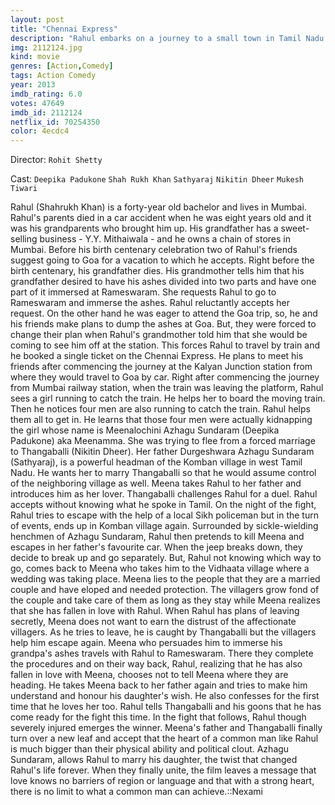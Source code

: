 ```yaml
---
layout: post
title: "Chennai Express"
description: "Rahul embarks on a journey to a small town in Tamil Nadu to fulfill the last wish of his grandfather: to have his ashes immersed in the Holy water of Rameshwaram. En route, he meets a woman hailing from a unique family down South. As they find love through this journey in the exuberant lands of South India, an unanticipated drive awaits them..."
img: 2112124.jpg
kind: movie
genres: [Action,Comedy]
tags: Action Comedy 
year: 2013
imdb_rating: 6.0
votes: 47649
imdb_id: 2112124
netflix_id: 70254350
color: 4ecdc4
---
```

Director: `Rohit Shetty`  

Cast: `Deepika Padukone` `Shah Rukh Khan` `Sathyaraj` `Nikitin Dheer` `Mukesh Tiwari` 

Rahul (Shahrukh Khan) is a forty-year old bachelor and lives in Mumbai. Rahul's parents died in a car accident when he was eight years old and it was his grandparents who brought him up. His grandfather has a sweet-selling business - Y.Y. Mithaiwala - and he owns a chain of stores in Mumbai. Before his birth centenary celebration two of Rahul's friends suggest going to Goa for a vacation to which he accepts. Right before the birth centenary, his grandfather dies. His grandmother tells him that his grandfather desired to have his ashes divided into two parts and have one part of it immersed at Rameswaram. She requests Rahul to go to Rameswaram and immerse the ashes. Rahul reluctantly accepts her request. On the other hand he was eager to attend the Goa trip, so, he and his friends make plans to dump the ashes at Goa. But, they were forced to change their plan when Rahul's grandmother told him that she would be coming to see him off at the station. This forces Rahul to travel by train and he booked a single ticket on the Chennai Express. He plans to meet his friends after commencing the journey at the Kalyan Junction station from where they would travel to Goa by car. Right after commencing the journey from Mumbai railway station, when the train was leaving the platform, Rahul sees a girl running to catch the train. He helps her to board the moving train. Then he notices four men are also running to catch the train. Rahul helps them all to get in. He learns that those four men were actually kidnapping the girl whose name is Meenalochini Azhagu Sundaram (Deepika Padukone) aka Meenamma. She was trying to flee from a forced marriage to Thangaballi (Nikitin Dheer). Her father Durgeshwara Azhagu Sundaram (Sathyaraj), is a powerful headman of the Komban village in west Tamil Nadu. He wants her to marry Thangaballi so that he would assume control of the neighboring village as well. Meena takes Rahul to her father and introduces him as her lover. Thangaballi challenges Rahul for a duel. Rahul accepts without knowing what he spoke in Tamil. On the night of the fight, Rahul tries to escape with the help of a local Sikh policeman but in the turn of events, ends up in Komban village again. Surrounded by sickle-wielding henchmen of Azhagu Sundaram, Rahul then pretends to kill Meena and escapes in her father's favourite car. When the jeep breaks down, they decide to break up and go separately. But, Rahul not knowing which way to go, comes back to Meena who takes him to the Vidhaata village where a wedding was taking place. Meena lies to the people that they are a married couple and have eloped and needed protection. The villagers grow fond of the couple and take care of them as long as they stay while Meena realizes that she has fallen in love with Rahul. When Rahul has plans of leaving secretly, Meena does not want to earn the distrust of the affectionate villagers. As he tries to leave, he is caught by Thangaballi but the villagers help him escape again. Meena who persuades him to immerse his grandpa's ashes travels with Rahul to Rameswaram. There they complete the procedures and on their way back, Rahul, realizing that he has also fallen in love with Meena, chooses not to tell Meena where they are heading. He takes Meena back to her father again and tries to make him understand and honour his daughter's wish. He also confesses for the first time that he loves her too. Rahul tells Thangaballi and his goons that he has come ready for the fight this time. In the fight that follows, Rahul though severely injured emerges the winner. Meena's father and Thangaballi finally turn over a new leaf and accept that the heart of a common man like Rahul is much bigger than their physical ability and political clout. Azhagu Sundaram, allows Rahul to marry his daughter, the twist that changed Rahul's life forever. When they finally unite, the film leaves a message that love knows no barriers of region or language and that with a strong heart, there is no limit to what a common man can achieve.::Nexami